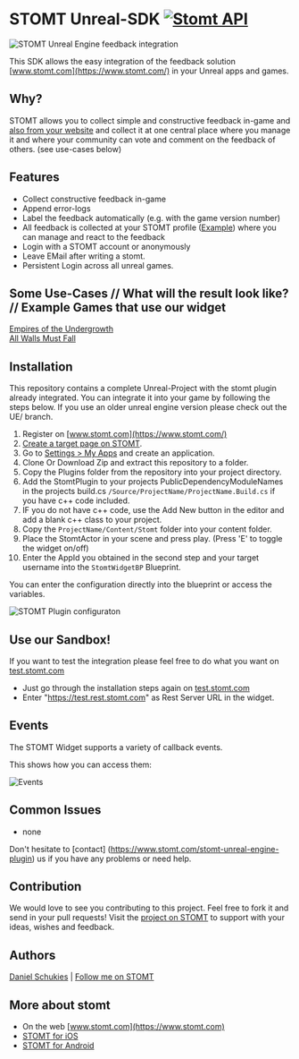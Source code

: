 # STOMT Unreal-SDK [![Stomt API](https://img.shields.io/badge/stomt-v2.4.X-brightgreen.svg)](https://rest.stomt.com/)

<img alt="STOMT Unreal Engine feedback integration" src="http://schukies.io/images/stomt/StomtUnrealWidget_5-2017.PNG" />

This SDK allows the easy integration of the feedback solution [www.stomt.com](https://www.stomt.com/) in your Unreal apps and games.

## Why?

STOMT allows you to collect simple and constructive feedback in-game and [also from your website](https://github.com/stomt/stomt-javascript-sdk) and collect it at one central place where you manage it and where your community can vote and comment on the feedback of others. (see use-cases below)

## Features

* Collect constructive feedback in-game
* Append error-logs
* Label the feedback automatically (e.g. with the game version number)
* All feedback is collected at your STOMT profile ([Example](https://www.stomt.com/empires-of-the-undergrowth)) where you can manage and react to the feedback
* Login with a STOMT account or anonymously
* Leave EMail after writing a stomt.
* Persistent Login across all unreal games.


## Some Use-Cases // What will the result look like? // Example Games that use our widget

[Empires of the Undergrowth](https://www.stomt.com/empires-of-the-undergrowth)      
[All Walls Must Fall](https://www.stomt.com/AWMF)

## Installation

This repository contains a complete Unreal-Project with the stomt plugin already integrated.
You can integrate it into your game by following the steps below.
If you use an older unreal engine version please check out the UE/<version> branch.

1. Register on [www.stomt.com](https://www.stomt.com/) 
2. [Create a target page on STOMT](https://www.stomt.com/createTarget).
3. Go to [Settings > My Apps](https://www.stomt.com/dev/my-apps) and create an application.
4. Clone Or Download Zip and extract this repository to a folder.
5. Copy the Plugins folder from the repository into your project directory. 
6. Add the StomtPlugin to your projects PublicDependencyModuleNames in the projects build.cs ```/Source/ProjectName/ProjectName.Build.cs``` if you have c++ code included.
7. IF you do not have c++ code, use the Add New button in the editor and add a blank c++ class to your project.
8. Copy the ```ProjectName/Content/Stomt``` folder into your content folder.
9. Place the StomtActor in your scene and press play. (Press 'E' to toggle the widget on/off)
10. Enter the AppId you obtained in the second step and your target username into the ```StomtWidgetBP``` Blueprint.

You can enter the configuration directly into the blueprint or access the variables.

<img alt="STOMT Plugin configuraton" src="http://schukies.io/images/stomt/enter-config.PNG" />

## Use our Sandbox!
If you want to test the integration please feel free to do what you want on [test.stomt.com](https://test.stomt.com/) 

* Just go through the installation steps again on [test.stomt.com](https://test.stomt.com/)
* Enter "https://test.rest.stomt.com" as Rest Server URL in the widget.

## Events

The STOMT Widget supports a variety of callback events.

This shows how you can access them:

<img alt="Events" src="http://schukies.io/images/stomt/example.PNG" />


## Common Issues

* none

Don't hesitate to [contact] (https://www.stomt.com/stomt-unreal-engine-plugin) us if you have any problems or need help.

## Contribution

We would love to see you contributing to this project. Feel free to fork it and send in your pull requests! Visit the [project on STOMT](https://www.stomt.com/) to support with your ideas, wishes and feedback.

## Authors

[Daniel Schukies](https://github.com/daniel-schukies) | [Follow me on STOMT](https://www.stomt.com/danielschukies)    

## More about stomt

* On the web [www.stomt.com](https://www.stomt.com)
* [STOMT for iOS](http://stomt.co/ios)
* [STOMT for Android](http://stomt.co/android)
